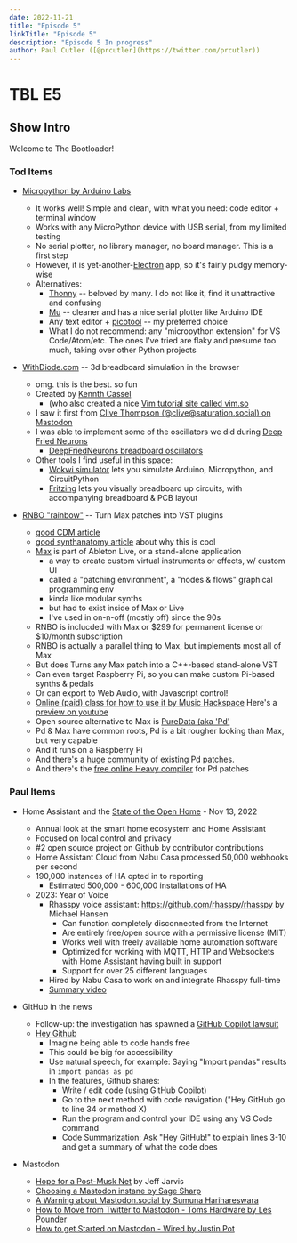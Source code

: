 ```yaml
---
date: 2022-11-21
title: "Episode 5"
linkTitle: "Episode 5"
description: "Episode 5 In progress"
author: Paul Cutler ([@prcutler](https://twitter.com/prcutler))
---
```

# TBL E5
## Show Intro

Welcome to The Bootloader!

### Tod Items

* [Micropython by Arduino Labs](https://blog.arduino.cc/2022/11/10/micropython-officially-becomes-part-of-the-arduino-ecosystem/)
  * It works well! Simple and clean, with what you need: code editor + terminal window
  * Works with any MicroPython device with USB serial, from my limited testing
  * No serial plotter, no library manager, no board manager. This is a first step
  * However, it is yet-another-[Electron](https://www.electronjs.org/) app, so it's fairly pudgy memory-wise
  * Alternatives:
    * [Thonny](https://thonny.org/) -- beloved by many. I do not like it, find it unattractive and confusing
    * [Mu](https://codewith.mu/) -- cleaner and has a nice serial plotter like Arduino IDE
    * Any text editor + [picotool](https://github.com/raspberrypi/picotool) -- my preferred choice
    * What I do not recommend: any "micropython extension" for VS Code/Atom/etc.
      The ones I've tried are flaky and presume too much, taking over other Python projects

* [WithDiode.com](https://www.withdiode.com/explore) -- 3d breadboard simulation in the browser
  * omg. this is the best. so fun
  * Created by [Kennth Cassel](https://twitter.com/KennethCassel)
    * (who also created a nice [Vim tutorial site called vim.so](https://www.vim.so/)
  * I saw it first from [Clive Thompson (@clive@saturation.social) on Mastodon](https://mastodon.social/@clive@saturation.social/109344907748519044)
  * I was able to implement some of the oscillators we did during
    [Deep Fried Neurons](https://blog.crashspace.org/tag/deep-fried-neurons/)
    * [DeepFriedNeurons breadboard oscillators](https://blog.crashspace.org/2021/05/dfn-happy-hour-no-43-good-vibrations/)
  * Other tools I find useful in this space:
    * [Wokwi simulator](https://wokwi.com/) lets you simulate Arduino, Micropython, and CircuitPython
    * [Fritzing](https://fritzing.org/) lets you visually breadboard up circuits,
      with accompanying breadboard & PCB layout

* [RNBO "rainbow"](https://cycling74.com/products/rnbo) -- Turn Max patches into VST plugins
  * [good CDM article](https://cdm.link/2022/11/rnbo-max-for-web-hardware-plugin/)
  * [good synthanatomy article](https://www.synthanatomy.com/2022/11/rnbo-turns-your-max-patches-into-hardware-vst-plugins-and-web-applications.html) about why this is cool
  * [Max](https://cycling74.com/products/max) is part of Ableton Live, or a stand-alone application
    * a way to create custom virtual instruments or effects, w/ custom UI
    * called a "patching environment", a "nodes & flows" graphical programming env
    * kinda like modular synths
    * but had to exist inside of Max or Live
    * I've used in on-n-off (mostly off) since the 90s
  * RNBO is inclucded with Max or $299 for permanent license or $10/month subscription
  * RNBO is actually a parallel thing to Max, but implements most all of Max
  * But does Turns any Max patch into a C++-based stand-alone VST
  * Can even target Raspberry Pi, so you can make custom Pi-based synths & pedals
  * Or can export to Web Audio, with Javascript control!
  * [Online (paid) class for how to use it by Music Hackspace](https://musichackspace.org/product/getting-started-with-rnbo-in-max/) Here's a [preview on youtube](https://www.youtube.com/watch?v=XK6crVcXefk)
  * Open source alternative to Max is [PureData (aka 'Pd'](https://puredata.info/)
  * Pd & Max have common roots, Pd is a bit rougher looking than Max, but very capable
  * And it runs on a Raspberry Pi
  * And there's a [huge community](https://patchstorage.com/explore) of existing Pd patches.
  * And there's the [free online Heavy compiler](https://www.rebeltech.org/2018/09/12/compile-pure-data-patches-with-free-online-heavy-compiler/) for Pd patches



### Paul Items

* Home Assistant and the [State of the Open Home](https://www.youtube.com/watch?v=D936T1Ze8-4) - Nov 13, 2022
  * Annual look at the smart home ecosystem and Home Assistant
  * Focused on local control and privacy
  * #2 open source project on Github by contributor contributions
  * Home Assistant Cloud from Nabu Casa processed 50,000 webhooks per second
  * 190,000 instances of HA opted in to reporting
    * Estimated 500,000 - 600,000 installations of HA
  * 2023: Year of Voice
    * Rhasspy voice assistant: https://github.com/rhasspy/rhasspy by Michael Hansen
      * Can function completely disconnected from the Internet
      * Are entirely free/open source with a permissive license (MIT)
      * Works well with freely available home automation software
      * Optimized for working with MQTT, HTTP and Websockets with Home Assistant having built in support
      * Support for over 25 different languages
    * Hired by Nabu Casa to work on and integrate Rhasspy full-time
    * [Summary video](https://www.youtube.com/watch?v=krQjw-j7rXI)

* GitHub in the news
  * Follow-up: the investigation has spawned a [GitHub Copilot lawsuit](https://www.theregister.com/2022/11/11/githubs_copilot_opinion/)
  * [Hey Github](https://githubnext.com/projects/hey-github)
    * Imagine being able to code hands free
    * This could be big for accessibility
    * Use natural speech, for example: Saying "Import pandas" results in `import pandas as pd`
    * In the features, Github shares:
      * Write / edit code (using GitHub Copilot)
      * Go to the next method with code navigation ("Hey GitHub go to line 34 or method X)
      * Run the program and control your IDE using any VS Code command
      * Code Summarization: Ask "Hey GitHub!" to explain lines 3-10 and get a summary of what the code does

* Mastodon
  * [Hope for a Post-Musk Net](https://medium.com/whither-news/hope-for-a-post-musk-net-f156d0cdf431) by Jeff Jarvis
  * [Choosing a Mastodon instane by Sage Sharp](https://twitter.com/_sagesharp_/status/1592188538921316352)
  * [A Warning about Mastodon.social by Sumuna Harihareswara](https://www.harihareswara.net/posts/2022/mastodon-fediverse-warning-mastodonsocial/)
  * [How to Move from Twitter to Mastodon - Toms Hardware by Les Pounder](https://www.tomshardware.com/how-to/move-from-twitter-to-mastodon)
  * [How to get Started on Mastodon - Wired by Justin Pot](https://www.wired.com/story/how-to-get-started-use-mastodon/)
